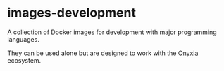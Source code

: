 # images-development

A collection of Docker images for development with major programming languages.

They can be used alone but are designed to work with the [Onyxia](https://github.com/InseeFrLab/onyxia-web) ecosystem.